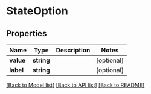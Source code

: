 # StateOption

## Properties
Name | Type | Description | Notes
------------ | ------------- | ------------- | -------------
**value** | **string** |  | [optional] 
**label** | **string** |  | [optional] 

[[Back to Model list]](../../README.md#documentation-for-models) [[Back to API list]](../../README.md#documentation-for-api-endpoints) [[Back to README]](../../README.md)

